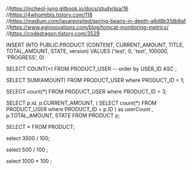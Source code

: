 //https://incheol-jung.gitbook.io/docs/study/jpa/16
//https://4whomtbts.tistory.com/118
//https://medium.com/javarevisited/spring-beans-in-depth-a6d8b31db8a1
//https://www.eginnovations.com/blog/tomcat-monitoring-metrics/
//https://codedragon.tistory.com/3529


INSERT INTO PUBLIC.PRODUCT (CONTENT, CURRENT_AMOUNT, TITLE, TOTAL_AMOUNT, STATE, version)
VALUES ('test', 0, 'test', 100000, 'PROGRESS', 0)


SELECT COUNT(*)
FROM PRODUCT_USER
-- order by USER_ID ASC ;


SELECT SUM(AMOUNT)
FROM PRODUCT_USER
where PRODUCT_ID = 1;

SELECT count(*)
FROM PRODUCT_USER
where PRODUCT_ID = 3;

SELECT p.id,
p.CURRENT_AMOUNT,
(
SELECT count(*)
FROM PRODUCT_USER
where PRODUCT_ID = p.ID
) as userCount
,
p.TOTAL_AMOUNT,
STATE
FROM PRODUCT p;

SELECT *
FROM PRODUCT;

select 3500 / 100;

select 500 / 100
;

select 1000 * 100
;

